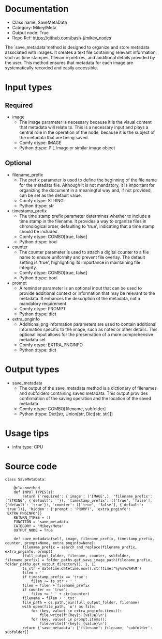 # Documentation
- Class name: SaveMetaData
- Category: Mikey/Meta
- Output node: True
- Repo Ref: https://github.com/bash-j/mikey_nodes

The `save_metadata'method is designed to organize and store metadata associated with images. It creates a text file containing relevant information, such as time stampes, filename prefixes, and additional details provided by the user. This method ensures that metadata for each image are systematically recorded and easily accessible.

# Input types
## Required
- image
    - The image parameter is necessary because it is the visual content that metadata will relate to. This is a necessary input and plays a central role in the operation of the node, because it is the subject of the metadata that are being saved.
    - Comfy dtype: IMAGE
    - Python dtype: PIL.Image or similar image object
## Optional
- filename_prefix
    - The prefix parameter is used to define the beginning of the file name for the metadata file. Although it is not mandatory, it is important for organizing the document in a meaningful way and, if not provided, can be set as the default value.
    - Comfy dtype: STRING
    - Python dtype: str
- timestamp_prefix
    - The time stamp prefix parameter determines whether to include a time stamp in the filename. It provides a way to organize files in chronological order, defaulting to 'true', indicating that a time stamp should be included.
    - Comfy dtype: COMBO[true, false]
    - Python dtype: bool
- counter
    - The counter parameter is used to attach a digital counter to a file name to ensure uniformity and prevent file overlay. The default setting is 'true', highlighting its importance in maintaining file integrity.
    - Comfy dtype: COMBO[true, false]
    - Python dtype: bool
- prompt
    - A reminder parameter is an optional input that can be used to provide additional context or information that may be relevant to the metadata. It enhances the description of the metadata, not a mandatory requirement.
    - Comfy dtype: PROMPT
    - Python dtype: dict
- extra_pnginfo
    - Additional png information parameters are used to contain additional information specific to the image, such as notes or other details. This optional input allows for the preservation of a more comprehensive metadata set.
    - Comfy dtype: EXTRA_PNGINFO
    - Python dtype: dict

# Output types
- save_metadata
    - The output of the save_metadata method is a dictionary of filenames and subfolders containing saved metadata. This output provides confirmation of the saving operation and the location of the saved metadata.
    - Comfy dtype: COMBO[filename, subfolder]
    - Python dtype: Dict[str, Union[str, Dict[str, str]]]

# Usage tips
- Infra type: CPU

# Source code
```
class SaveMetaData:

    @classmethod
    def INPUT_TYPES(s):
        return {'required': {'image': ('IMAGE',), 'filename_prefix': ('STRING', {'default': ''}), 'timestamp_prefix': (['true', 'false'], {'default': 'true'}), 'counter': (['true', 'false'], {'default': 'true'})}, 'hidden': {'prompt': 'PROMPT', 'extra_pnginfo': 'EXTRA_PNGINFO'}}
    RETURN_TYPES = ()
    FUNCTION = 'save_metadata'
    CATEGORY = 'Mikey/Meta'
    OUTPUT_NODE = True

    def save_metadata(self, image, filename_prefix, timestamp_prefix, counter, prompt=None, extra_pnginfo=None):
        filename_prefix = search_and_replace(filename_prefix, extra_pnginfo, prompt)
        (full_output_folder, filename, counter, subfolder, filename_prefix) = folder_paths.get_save_image_path(filename_prefix, folder_paths.get_output_directory(), 1, 1)
        ts_str = datetime.datetime.now().strftime('%y%m%d%H%M')
        filen = ''
        if timestamp_prefix == 'true':
            filen += ts_str + '_'
        filen = filen + filename_prefix
        if counter == 'true':
            filen += '_' + str(counter)
        filename = filen + '.txt'
        file_path = os.path.join(full_output_folder, filename)
        with open(file_path, 'w') as file:
            for (key, value) in extra_pnginfo.items():
                file.write(f'{key}: {value}\n')
            for (key, value) in prompt.items():
                file.write(f'{key}: {value}\n')
        return {'save_metadata': {'filename': filename, 'subfolder': subfolder}}
```